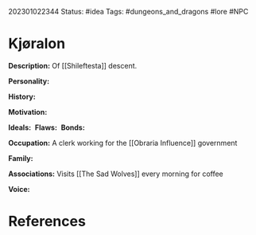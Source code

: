 202301022344
Status: #idea
Tags: #dungeons_and_dragons #lore #NPC 

# Kjøralon
**Description:** Of [[Shileftesta]] descent.

**Personality:** 

**History:** 

**Motivation:** 

**Ideals:** 
**Flaws:** 
**Bonds:** 

**Occupation:** A clerk working for the [[Obraria Influence]] government

**Family:** 

**Associations:** Visits [[The Sad Wolves]] every morning for coffee

**Voice:** 



# References